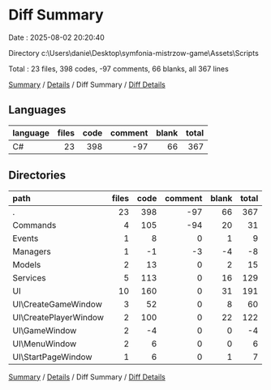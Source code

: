 # Diff Summary

Date : 2025-08-02 20:20:40

Directory c:\\Users\\danie\\Desktop\\symfonia-mistrzow-game\\Assets\\Scripts

Total : 23 files,  398 codes, -97 comments, 66 blanks, all 367 lines

[Summary](results.md) / [Details](details.md) / Diff Summary / [Diff Details](diff-details.md)

## Languages
| language | files | code | comment | blank | total |
| :--- | ---: | ---: | ---: | ---: | ---: |
| C# | 23 | 398 | -97 | 66 | 367 |

## Directories
| path | files | code | comment | blank | total |
| :--- | ---: | ---: | ---: | ---: | ---: |
| . | 23 | 398 | -97 | 66 | 367 |
| Commands | 4 | 105 | -94 | 20 | 31 |
| Events | 1 | 8 | 0 | 1 | 9 |
| Managers | 1 | -1 | -3 | -4 | -8 |
| Models | 2 | 13 | 0 | 2 | 15 |
| Services | 5 | 113 | 0 | 16 | 129 |
| UI | 10 | 160 | 0 | 31 | 191 |
| UI\\CreateGameWindow | 3 | 52 | 0 | 8 | 60 |
| UI\\CreatePlayerWindow | 2 | 100 | 0 | 22 | 122 |
| UI\\GameWindow | 2 | -4 | 0 | 0 | -4 |
| UI\\MenuWindow | 2 | 6 | 0 | 0 | 6 |
| UI\\StartPageWindow | 1 | 6 | 0 | 1 | 7 |

[Summary](results.md) / [Details](details.md) / Diff Summary / [Diff Details](diff-details.md)